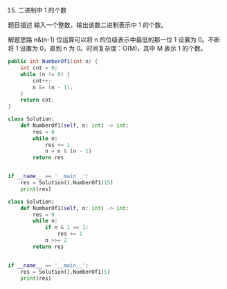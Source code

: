 15. 二进制中 1 的个数

题目描述
输入一个整数，输出该数二进制表示中 1 的个数。

解题思路
n&(n-1) 位运算可以将 n 的位级表示中最低的那一位 1 设置为 0。不断将 1 设置为 0，直到 n 为 0。时间复杂度：O(M)，其中 M 表示 1 的个数。

```java
public int NumberOf1(int n) {
    int cnt = 0;
    while (n != 0) {
        cnt++;
        n &= (n - 1);
    }
    return cnt;
}
```

```python
class Solution:
    def NumberOf1(self, n: int) -> int:
        res = 0
        while n:
            res += 1
            n = n & (n - 1)
        return res


if __name__ == '__main__':
    res = Solution().NumberOf1(15)
    print(res)
```

```python
class Solution:
    def NumberOf1(self, n: int) -> int:
        res = 0
        while n:
            if n & 1 == 1:
                res += 1
            n >>= 2
        return res


if __name__ == '__main__':
    res = Solution().NumberOf1(5)
    print(res)
```